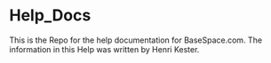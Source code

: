 Help_Docs
=========

This is the Repo for the help documentation for BaseSpace.com.  The information in this Help was written by Henri Kester. 
